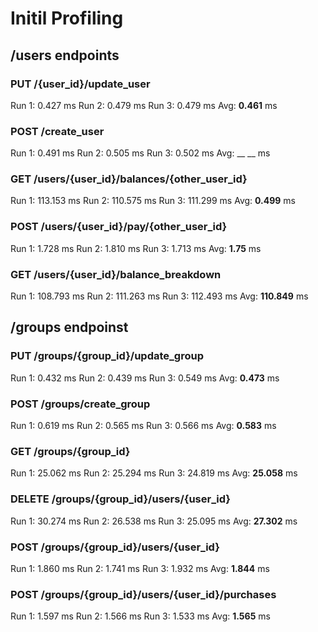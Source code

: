 # Initil Profiling
## /users endpoints

### PUT /{user_id}/update_user
Run 1: 0.427 ms
Run 2: 0.479 ms
Run 3: 0.479 ms
Avg: __0.461__ ms

### POST /create_user
Run 1: 0.491 ms
Run 2: 0.505 ms
Run 3: 0.502 ms
Avg: __ __ ms

### GET /users/{user_id}/balances/{other_user_id}
Run 1: 113.153 ms
Run 2: 110.575 ms
Run 3: 111.299 ms
Avg: __0.499__ ms

### POST /users/{user_id}/pay/{other_user_id}
Run 1: 1.728 ms
Run 2: 1.810 ms
Run 3: 1.713 ms
Avg: __1.75__ ms

### GET /users/{user_id}/balance_breakdown
Run 1: 108.793 ms
Run 2: 111.263 ms
Run 3: 112.493 ms
Avg: __110.849__ ms

## /groups endpoinst

### PUT /groups/{group_id}/update_group
Run 1: 0.432 ms
Run 2: 0.439 ms
Run 3: 0.549 ms
Avg: __0.473__ ms

### POST /groups/create_group
Run 1: 0.619 ms
Run 2: 0.565 ms
Run 3: 0.566 ms
Avg: __0.583__ ms

### GET /groups/{group_id}
Run 1: 25.062 ms
Run 2: 25.294 ms
Run 3: 24.819 ms
Avg: __25.058__ ms

### DELETE /groups/{group_id}/users/{user_id}
Run 1: 30.274 ms
Run 2: 26.538 ms
Run 3: 25.095 ms
Avg: __27.302__ ms

### POST /groups/{group_id}/users/{user_id}
Run 1: 1.860 ms
Run 2: 1.741 ms
Run 3: 1.932 ms
Avg: __1.844__ ms

### POST /groups/{group_id}/users/{user_id}/purchases
Run 1: 1.597 ms
Run 2: 1.566 ms
Run 3: 1.533 ms
Avg: __1.565__ ms